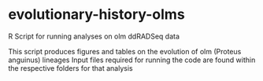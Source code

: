 # evolutionary-history-olms
R Script for running analyses on olm ddRADSeq data

This script produces figures and tables on the evolution of olm (Proteus anguinus) lineages
Input files required for running the code are found within the respective folders for that analysis
